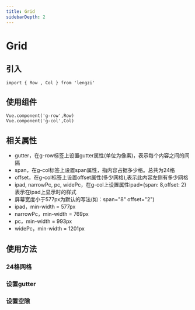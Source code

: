 ```yaml
---
title: Grid
sidebarDepth: 2
---
```

# Grid

## 引入
```
import { Row , Col } from 'lengzi'
```

## 使用组件
```
Vue.component('g-row',Row)
Vue.component('g-col',Col)
```

## 相关属性
- gutter，在g-row标签上设置gutter属性(单位为像素)，表示每个内容之间的间隔
- span，在g-col标签上设置span属性，指内容占据多少格。总共为24格
- offset，在g-col标签上设置offset属性(多少网格),表示此内容左侧有多少网格
- ipad, narrowPc, pc, widePc，在g-col上设置属性ipad={span: 8,offset: 2}表示在ipad上显示时的样式
- 屏幕宽度小于577px为默认的写法(如：span="8" offset="2")
- ipad，min-width = 577px
- narrowPc，min-width = 769px
- pc，min-width = 993px
- widePc，min-width = 1201px

## 使用方法
### 24格网格
<ClientOnly>
  <grid-demo-1/>
</ClientOnly>

### 设置gutter
<ClientOnly>
  <grid-demo-2/>
</ClientOnly>

### 设置空隙
<ClientOnly>
  <grid-demo-3/>
</ClientOnly>
